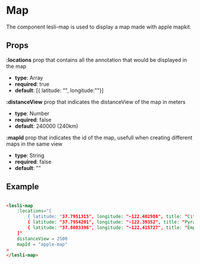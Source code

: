 # Map

The component lesli-map is used to display a map made with apple mapkit.

## Props

**:locations**
prop that contains all the annotation that would be displayed in the map
- **type**: Array
- **required**: true
- **default**: [{ latitude: "", longitude:""}]

**:distanceView**
prop that indicates the distanceView of the map in meters
- **type**: Number
- **required**: false
- **default**: 240000 (240km)

**:mapId**
prop that indicates the id of the map, usefull when creating different maps in the same view
- **type**: String
- **required**: false
- **default**: ""

## Example 
```html

<lesli-map
    :locations="[
        { latitude: "37.7951315", longitude: "-122.402986", title: "City Hall", color:"#c969e0"},
        { latitude: "37.7954201", longitude: "-122.39352", title: "Pyramid Tower"},
        { latitude: "37.8083396", longitude: "-122.415727", title: "Empire Building", url:"https://www.google.com/"}   
    ]"
    distanceView = 2500
    mapId = "apple-map"
>
</lesli-map>

```
